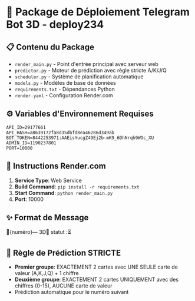 # 🚀 Package de Déploiement Telegram Bot 3D - deploy234

## 📋 Contenu du Package
- `render_main.py` - Point d'entrée principal avec serveur web
- `predictor.py` - Moteur de prédiction avec règle stricte A/K/J/Q
- `scheduler.py` - Système de planification automatique
- `models.py` - Modèles de base de données
- `requirements.txt` - Dépendances Python
- `render.yaml` - Configuration Render.com

## ⚙️ Variables d'Environnement Requises
```
API_ID=29177661
API_HASH=a8639172fa8d35dbfd8ea46286d349ab
BOT_TOKEN=8442253971:AAEisYucgZ49Ej2b-mK9_6DhNrqh9WOc_XU
ADMIN_ID=1190237801
PORT=10000
```

## 🔧 Instructions Render.com
1. **Service Type**: Web Service
2. **Build Command**: `pip install -r requirements.txt`
3. **Start Command**: `python render_main.py`
4. **Port**: 10000

## ✨ Format de Message
🔵{numéro}— 3D🔵 statut :⏳

## 🎯 Règle de Prédiction STRICTE
- **Premier groupe**: EXACTEMENT 2 cartes avec UNE SEULE carte de valeur (A,K,J,Q) + 1 chiffre
- **Deuxième groupe**: EXACTEMENT 2 cartes UNIQUEMENT avec des chiffres (0-15), AUCUNE carte de valeur
- Prédiction automatique pour le numéro suivant